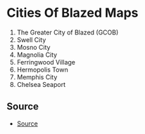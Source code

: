 # Cities Of Blazed Maps

1. The Greater City of Blazed (GCOB)
2. Swell City
3. Mosno City
4. Magnolia City
5. Ferringwood Village
6. Hermopolis Town
7. Memphis City
8. Chelsea Seaport

## Source
- [Source](https://probabletrain.itch.io/city-generator)